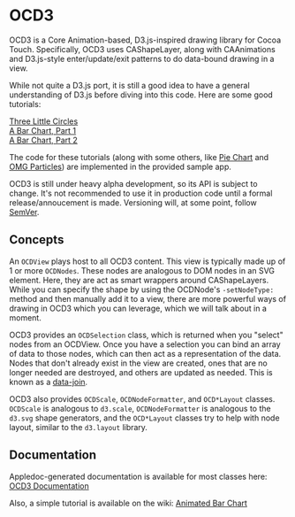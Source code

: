 # OCD3


OCD3 is a Core Animation-based, D3.js-inspired drawing library for Cocoa Touch.
Specifically, OCD3 uses CAShapeLayer, along with CAAnimations and D3.js-style enter/update/exit 
patterns to do data-bound drawing in a view.

While not quite a D3.js port, it is still a good idea to have a general understanding of D3.js
before diving into this code. Here are some good tutorials:

[Three Little Circles](http://mbostock.github.com/d3/tutorial/circle.html)   
[A Bar Chart, Part 1](http://mbostock.github.com/d3/tutorial/bar-1.html)    
[A Bar Chart, Part 2](http://mbostock.github.com/d3/tutorial/bar-2.html)

The code for these tutorials (along with some others, like [Pie Chart](http://bl.ocks.org/mbostock/3887235)
and [OMG Particles](http://bl.ocks.org/mbostock/1062544)) are implemented in the provided 
sample app.

OCD3 is still under heavy alpha development, so its API is subject to change. It's not
recommended to use it in production code until a formal release/annoucement is made. 
Versioning will, at some point, follow [SemVer](http://semver.org/).

## Concepts

An `OCDView` plays host to all OCD3 content. This view is typically made up of 1 or more `OCDNodes`. 
These nodes are analogous to DOM nodes in an SVG element. Here, they are act as smart wrappers 
around CAShapeLayers. While you can specify the shape by using the OCDNode's `-setNodeType:` method
and then manually add it to a view, there are more powerful ways of drawing in OCD3 which you can
leverage, which we will talk about in a moment.

OCD3 provides an `OCDSelection` class, which is returned when you "select" nodes from an OCDView.
Once you have a selection you can bind an array of data to those nodes, which can then act as a
representation of the data. Nodes that don't already exist in the view are created, ones that are
no longer needed are destroyed, and others are updated as needed. This is known as a [data-join](http://bost.ocks.org/mike/join/).

OCD3 also provides `OCDScale`, `OCDNodeFormatter`, and `OCD*Layout` classes. `OCDScale` is analogous
to `d3.scale`, `OCDNodeFormatter` is analogous to the `d3.svg` shape generators, and the `OCD*Layout`
classes try to help with node layout, similar to the `d3.layout` library.

## Documentation

Appledoc-generated documentation is available for most classes here: [OCD3 Documentation](http://tildeio.github.com/OCD3/docs/)

Also, a simple tutorial is available on the wiki: [Animated Bar Chart](https://github.com/tildeio/OCD3/wiki/Tutorial:-Animated-Bar-Chart)
